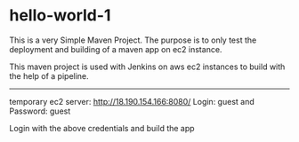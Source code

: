 # hello-world-1


This is a very Simple Maven Project. The purpose is to only test the deployment and building of a maven app on ec2 instance.

This maven project is used with Jenkins on aws ec2 instances to build with the help of a pipeline. 

----
temporary ec2 server:
http://18.190.154.166:8080/
Login: guest and Password: guest

Login with the above credentials and build the app 
